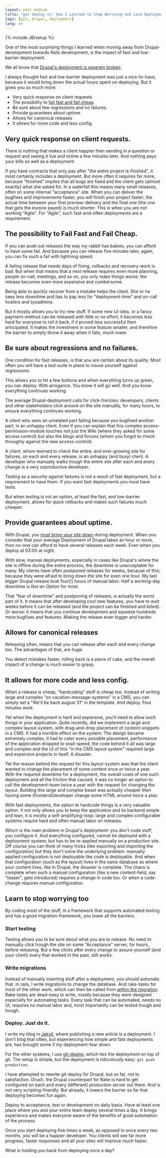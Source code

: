 ```yaml
---
layout: post_medium
title: "git deploy or: How I Learned to Stop Worrying and Love Deployment"
tags: [git, Drupal, deployment]
lang: en
---
```

{% include JB/setup %}

One of the most surprising things I learned when moving away from
Drupal-development towards Rails development, is the impact of fast and
low-barrier deployment.

We all know that [Drupal's deployment is severely broken](http://www.slideshare.net/eaton/drupal-deployment-presentation).

I always thought fast and low-barrier deployment was just a
nice-to-have, because it would bring down the actual hours spent on deploying. But it gives you so much more:

* Very quick response on client requests. 
* The possibility to [fail fast and fail cheap](http://www.flickr.com/photos/bertboerland/2217345100/).
* Be sure about few regressions and no failures.
* Provide guarantees about uptime.
* Allows for canonical releases
* It allows for more code and less config.

## Very quick response on client requests.
There is nothing that makes a client happier then sending in a question or request and seeing
it live and online a few minutes later. And nothing pays your bills so well as a deployment.

If you have contracts that only pay after "the entire project is
finished", it most certainly includes a deployment. But more often it
requires far more, because "finished" implies that all bugs are fixed
and the client gets (almost exactly) what she asked for. In a waterfall
this means many small releases, often on some internal "acceptance"
site. When you can deliver the bugfixes and improvements faster, you
will finish your project faster; the actual time between your first
preview-delivery and the final one (the one that gets the invoice payed) is much shorter.
This is when you are not working "Agile". For "Agile", such
fast-and-often deployments are a requirement.

## The possibility to Fail Fast and Fail Cheap.
If you can push out releases the way my rabbit has babies, you can
afford to have some fail. And because you can release five minutes later, again, you can fix such
a fail with lightning speed. 

A failing release that needs days of fixing, rollbacks and recovery-work
is bad. But when that means that a next release requires even more
planning, people on-call, meetings, and so on, you only make things
worse: the release becomes even more expensive and
cumbersome. 

Being able to quickly recover from a mistake helps the client. She or he
sees less downtime and has to pay less for "deployment-time" and on-call
hosters and sysadmins.

But it mostly allows you to try new stuff. If some new UI-idea, or a
fancy payment-method can be released with little or no effort, it
becomes less hard for everyone to roll it back, if it proved less
successful then anticipated. It makes the investment in some feature
smaller, and therefore the barrier to simply throw it away when it
fails, much lower.

## Be sure about regressions and no failures.
One condition for fast releases, is that you are certain about its
quality. Most often you will have a test-suite in place to insure yourself against
regressions. 

This allows you to hit a few buttons and when everything turns up green,
you can deploy. With arrogance. You know it will go well. And you know
everything continues working. 

The average Drupal-deployment calls for click-frenzies: developers,
clients and other stakeholders click around on the site manually, for
many hours, to ensure everything continues working.

A client who sees an unrelated part failing because you bugfixed another
part, is an unhappy client. Even if you can explain that this complex
access-permission-module touches not just the Wiki (where they asked for
some access control) but also the blogs and forums (whom you forgot to
check throughly against the new access-control).

A client, whom learned to check the
entire, and ever-growing site for failures, on each and every release, is an unhappy (and busy)
client. A developer who manually walks trough the entire site after each
and every change is a very unproductive developer.

Testing as a security against failures is not a result of fast deployment, but a
requirement to have them. If you want fast deployments you must have
tests.

But when testing is not an option, at least the fast, and low-barrier
deployment, allows for quick rollbacks and makes such failures much
cheaper.

## Provide guarantees about uptime.

With Drupal, you [must bring your site down](http://drupalcode.org/project/drupal.git/blob/refs/heads/7.x:/UPGRADE.txt#l54) during deployment. When you consider that your average Deployment of Drupal takes an hour or
more, then no-one can afford to have several releases each week. Even
when you deploy at 03:00 at night.

With slow, manual deployments, especially in cases like Drupal's where
the site is offline during the entire process, the downtime is
unacceptable for many. My clients have often postponed releases for
weeks, because of this; because they were afraid to bring down the site
for even one hour. My last bigger Drupal release took four(!) hours of
manual labor. Half a working-day downtime is _Not an Option_ for most.

That "fear of downtime" and postponing of releases, is actually the worst part
of it. It means that after developing cool new features, you have to
wait weeks before it can be released (and the project can be finished
and billed).
Or worse: it means that you continue development and squeeze hundreds
more bugfixes and features. Making the release even bigger and harder.

## Allows for canonical releases

Releasing often, means that you can release after each and every change
too. The advantages of that, are huge. 

You detect mistakes faster, rolling back is a piece of cake, and the
overall impact of a change is much easier to grasp.

## It allows for more code and less config.

When a release is cheap, "hardcoding" stuff is cheap too. Instead of
writing large and complex "on vacation-message-systems" in a CMS, you
can simply set a "We'll be back august 31" in the template. And deploy.
Four minutes work. 

Yet when the deployment is hard and expensive, you'll need to allow such
things in your application. Quite recently, did we implement a large and
complex layout-system, with drag-and-drop placement of content-snippets
in a CMS. It had a horrible effect on the system: The design became
extremely complex, it had to
cater every possible placement, performance of the application dropped
to snail-speed, the code behind it all was large and complex and the UI of this "in the CMS layout system" required
large and expensive projects in itself. A disaster. 

Yet the reason behind the request for this layout-system was that the
client wanted to change the placement of some content once or twice a
year. With the required downtime for a deployment, the overall costs of
one such deployment and all the friction that caused, it was no longer an
option to call the development-team twice a year with the request for
changing the layout. Building this large and complex beast was actually
cheaper then having some (frontend)developer change some HTML around
twice a year.

With fast deployments, the option to hardcode things is a very valuable
option. It not only allows you to keep the application and its backend
simple and lean, it is mostly a self-amplifying-loop: large and complex
configurable systems require hard and often manual labor on releases.

Which is the main problem in Drupal's deployment: you don't code stuff, you configure
it. And everything configured, cannot be deployed with a
deployment-system, but has to be re-applied manually on a production site.
Off course you can think of many tricks (like exporting and importing the
configuration) but they don't solve the underlying problem:
manually applied configuration is not deployable like code is
deployable. And when that configuration (such as the layout) lives in
the same database as where your content lives, like in Drupal, the
disaster is complete. The chaos is complete when such a manual
configuration (like a new content-field, say "teaser", gets introduced) requires a change in code too. 
Or when a code-change requires manual configuration. 

## Learn to stop worrying too
By coding most of the stuff, in a framework that supports automated
testing and has a good migration-framework, you lower all the barriers. 

### Start testing
Testing allows you to be sure about what you are to release. No need to
manually click trough the site on some "Acceptance" server, for hours,
before releasing. But a few clicks after every change to assure yourself
(and your client) every that worked in the past, still works.

### Write migrations
Instead of manually inserting stuff after a deployment, you should
automate that. 
In rails, I write migrations to change the database. And rake-tasks for
most of the other work, which can then be called from [within the
migration](http://stackoverflow.com/a/2632865/73673). Rake-tasks are
dead-easy to write, mostly because they were designed especially for
automating tasks.
Every task that can be automated, needs no UI, requires no manual labor
and, most importantly can be tested trough and trough.

### Deploy. Just do it.
I write my blog in [Jekyll](http://jekyllrb.com/), where publishing a new
article is a deployment. I don't blog that often, but experiencing how
simple and fast deployments are, has brought some if my deployment-fear
down.

For the other systems, I use
[git-deploy](https://github.com/mislav/git-deploy), which ties the
deployment on top of git. The setup is simple, but the deployment is
ridiculously easy: `git push production`.

I have attempted to rewrite git-deploy for Drupal, but so far, not to
satisfaction. Drush, the Drupal counterpart for Rake is hard to get
configured on each and every (different) production server out there.
And is not very scripting-friendly. But already, it lowers the barrier
so far that deploying becomes fun again.

Deploy to acceptance, test or development on daily basis. Have at least
one place where you and your entire team deploy several times a day.
It brings experience and makes everyone aware of the benefits of good
automation of the process. 

Once you start deploying five times a week, as opposed to once every two
months, you will be a happier developer. You clients will see far more
progress, faster responses and all your sites will improve much faster.

What is holding you back from deploying once a day?
